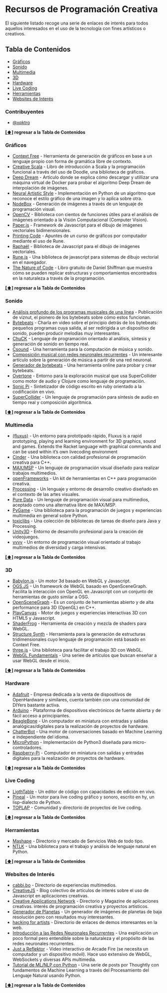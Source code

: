 # Recursos de Programación Creativa

El siguiente listado recoge una serie de enlaces de interés para todos aquellos interesados en el uso de la tecnología con fines artísticos o creativos.


## <a name="toc">Tabla de Contenidos</a>

* [Gráficos](#graphics)
* [Sonido](#sound)
* [Multimedia](#multimedia)
* [3D](#3d)
* [Hardware](#hardware)
* [Live Coding](#livecoding)
* [Herramientas](#tools)
* [Websites de Interés](#websites)


### <a name="contributors">Contribuyentes</a>

* [@xpktro](http://cachay.ninja)


**[[⬆]](#toc) regresar a la Tabla de Contenidos**


### <a name="graphics">Gráficos</a>

* [Context Free](http://www.contextfreeart.org/) - Herramienta de generación de gráficos en base a un lenguaje propio con forma de gramática libre de contexto.
* [Creative Scala](http://underscore.io/training/courses/creative-scala/) - Libro de introducción a Scala y la programación funcional a través del uso de Doodle, una biblioteca de gráficos.
* [Deep Dream](http://ryankennedy.io/running-the-deep-dream/) - Artículo donde se explica cómo descargar y utillizar una máquina virtual de Docker para probar el algoritmo Deep Dream de interpolación de imágenes.
* [Neural Artistic Style](https://github.com/andersbll/neural_artistic_style) - Implementación en Python de un algoritmo que reconoce el estilo gráfico de una imagen y lo aplica sobre otra.
* [NodeBox](https://www.nodebox.net/) - Generación de imágenes a través de un lenguaje de programación visual.
* [OpenCV](http://opencv.org/) - Biblioteca con cientos de funciones útiles para el análisis de imágenes orientado a la Visión Computacional (Computer Vision).
* [Paper.js](http://paperjs.org/) - Framework de Javascript para el dibujo de imágenes vectoriales bidimensionales.
* [Printing Code](http://printingcode.runemadsen.com/examples/) - Apuntes de un curso de gráficos por computador mediante el uso de Rune.
* [Raphaël](http://raphaeljs.com/) - Biblioteca de Javascript para el dibujo de imágenes vectoriales.
* [Rune.js](http://runemadsen.github.io/rune.js/) - Una biblioteca de javascript para sistemas de dibujo vectorial en el navegador.
* [The Nature of Code](http://natureofcode.com/) - Libro gratuito de Daniel Shiffman que muestra cómo se pueden replicar estructuras y comportamientos encontrados en la naturaleza a través de la programación. 


**[[⬆]](#toc) regresar a la Tabla de Contenidos**


### <a name="sound">Sonido</a>


* [Análisis profundo de los programas musicales de una línea](http://countercomplex.blogspot.pe/2011/10/some-deep-analysis-of-one-line-music.html) - Publicación de viznut, el pionero de los bytebeats sobre cómo estos funcionan.
* [Bytebeats](https://www.youtube.com/watch?v=vCEUyx-SxPw) - Charla en video sobre el principio detrás de los bytebeats: pequeños programas cuya salida, al ser redirigida a un dispositivo de sonido, pueden producir melodías muy interesantes.
* [ChuCK](http://chuck.cs.princeton.edu/) - Lenguaje de programación orientado al análisis, síntesis y generación de sonido en tiempo real.
* [Csound](http://csound.github.io/) - Una herramienta para la computación de música y sonido. 
* [Composición musical con redes neuronales recurrentes](http://www.hexahedria.com/2015/08/03/composing-music-with-recurrent-neural-networks) - Un interesante artículo sobre la generación de música a partir de una red neuronal.
* [Generador de bytebeats](https://wurstcaptures.untergrund.net/music/) - Una herramienta online para probar y crear bytebeats.
* [Overtone](http://overtone.github.io/) - Entorno para la exploración musical que usa SuperCollider como motor de audio y Clojure como lenguaje de programación.
* [Sonic Pi](http://sonic-pi.net/) - Sintetizador de código escrito en ruby orientado a la codificación en vivo. 
* [SuperCollider](http://supercollider.github.io/) -  Un lenguaje de programación para síntesis de audio en tiempo real y composición algorítmica.


**[[⬆]](#toc) regresar a la Tabla de Contenidos**


### <a name="multimedia">Multimedia</a>

* [(fluxus)](http://www.pawfal.org/fluxus/) - Un entorno para prototipado rápido, Fluxus is a rapid prototyping, playing and learning environment for 3D graphics, sound and games. Extends the Racket language with graphical commands and can be used within it’s own livecoding environment
* [Cinder](https://libcinder.org/) - Una biblioteca con calidad profesional de programación creativa para C++.
* [MAX/MSP](https://cycling74.com/products/max/) - Un lenguaje de programación visual diseñado para realizar trabajos multimedios.
* [openFrameworks](http://openframeworks.cc/) - Un kit de herramientas en C++  para programación creativa.
* [Processing](https://processing.org/) - Un lenguaje y entorno de desarrollo creativo diseñado en el contexto de las artes visuales.
* [Pure Data](https://puredata.info/) - Un lenguaje de programación visual para multimedios, aceptado como una alternativa libre de MAX/MSP.
* [PyGame](http://www.pygame.org/) - Una biblioteca para la programación de juegos y experiencias multimedia en general sobre Python.
* [toxiclibs](http://toxiclibs.org/) - Una colección de bibliotecas de tareas de diseño para Java y Processing.
* [Unity3D](http://unity3d.com/) - Entorno de desarrollo profesional para la creación de videojuegos.
* [vvvv](http://vvvv.org/) - Un entorno de programación visual orientado al trabajo multimedios de diversidad y carga intensivas.


**[[⬆]](#toc) regresar a la Tabla de Contenidos**


### <a name="3d">3D</a>

* [Babylon.js](http://www.babylonjs.com/) - Un motor 3d basado en WebGL y Javascript.
* [OGS.JS](http://osgjs.org/) - Un framework de WebGL basado en OpenSceneGraph. Facilita la interacción con OpenGL en Javascript con un conjunto de herramientas de gusto similar a OSG.
* [OpenSceneGraph](http://www.openscenegraph.org/) - Es un conjunto de herramientas abierto y de alta performance para 3D (OpenGL) en C++.
* [PlayCanvas](https://playcanvas.com/) - Motor de juegos y experiencias interactivas 3D con HTML5 y Javascript.
* [ShaderFrog](http://shaderfrog.com/) - Herramienta de creación y mezcla de shaders para WebGL.
* [Structure Synth](http://structuresynth.sourceforge.net/) - Herramienta para la generación de estructuras tridimensionales cuyo lenguaje de programación está basado en Context Free.
* [three.js](http://threejs.org/) - Una biblioteca para facilitar el trabajo 3D con WebGL.
* [WebGL Fundamentals](http://webglfundamentals.org/) - Una seriee de artículos que buscan enseñar a usar WebGL desde el inicio.


**[[⬆]](#toc) regresar a la Tabla de Contenidos**


### <a name="hardware">Hardware</a>

* [Adafruit](https://www.adafruit.com/) - Empresa dedicada a la venta de dispositivos de OpenHardware y similares, cuenta también con una comunidad de DIYers bastante activa.
* [Arduino](https://www.arduino.cc/) - Plataforma de dispositivos electrónicos de fuente abierta y de fácil acceso a principiantes.
* [BeagleBone](http://beagleboard.org/bone) - Un computador en miniatura con entradas y salidas analógicas/digitales para la realización de proyectos de hardware.
* [ChatterBot](https://github.com/gunthercox/ChatterBot) - Una motor de conversaciones basado en Machine Learning e independiente del idioma.
* [MicroPython](https://micropython.org/) - Implementación de Python3 diseñada para micro-controladores.
* [Raspberry-Pi](https://www.raspberrypi.org/) - Computador en miniatura con salidas y entradas digitales para la realización de proyectos de hardware.


**[[⬆]](#toc) regresar a la Tabla de Contenidos**


### <a name="livecoding">Live Coding</a>

* [LigthTable](http://lighttable.com/) - Un editor de código con capacidades de edición en vivo.
* [Pineal](https://github.com/edne/pineal) - Un motor para live coding gráfico y sonoro, escrito en hy, un lisp-dialecto de Python.
* [TOPLAP](http://toplap.org/) - Comunidad y directorio de proyectos de live coding.


**[[⬆]](#toc) regresar a la Tabla de Contenidos**


### <a name="tools">Herramientas</a>

* [Mashape](https://www.mashape.com/) - Directorio y mercado de Servicios Web de todo tipo.
* [NTLK](http://www.nltk.org/) - Una biblioteca para el trabajo y análisis de lenguaje natural en Python. 


**[[⬆]](#toc) regresar a la Tabla de Contenidos**


### <a name="websites">Websites de Interés</a>

* [cabbi.bo](http://cabbi.bo/) - Directorio de experiencias multimedios.
* [CreativeJS](http://creativejs.com/) - Blog colectivo de artículos de interés sobre el uso de Javascript en aplicaciones creativas.
* [Creative Applications Network](http://www.creativeapplications.net/) - Directorio y Magazine de aplicaciones creativas.
interés de programación creativa y proyectos artísticos.
* [Generador de Planetas](http://www.dashrava.com/planets/) - Un generador de imágenes de planetas de baja resolución pero con resultados muy interesantes.
* [hacking for artists](http://hackingforartists.com/) - Directorio de enlaces de demos interesantes en la web.
* [Introducción a las Redes Neuronales Recurrentes](http://www.wildml.com/2015/09/recurrent-neural-networks-tutorial-part-1-introduction-to-rnns/) - Una explicación un poco formal pero entendible sobre la naturaleza y el propósito de las redes neuronales recurrentes.
* [Just a Reflektor](http://www.justareflektor.com/) - Video interactivo de Arcade Fire (se necesita un computador y un dispositivo móvil). Hace uso extensivo de WebGL, WebSockets y diversas APIs multimedia.
* [Tutorial de ML/NLP con Python](http://www.thoughtly.co/blog/category/mlnlp-tutorial-series/) - Una serie de posts por Thoughtly con fundamentos de Machine Learning a través del Procesamiento del Lenguaje Natural usando Python.


**[[⬆]](#toc) regresar a la Tabla de Contenidos**

